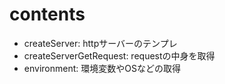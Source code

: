 # contents

- createServer: httpサーバーのテンプレ
- createServerGetRequest: requestの中身を取得
- environment: 環境変数やOSなどの取得